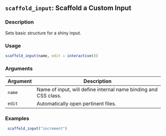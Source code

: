 ## `scaffold_input`: Scaffold a Custom Input

### Description


 Sets basic structure for a shiny input.


### Usage

```r
scaffold_input(name, edit = interactive())
```


### Arguments

Argument      |Description
------------- |----------------
```name```     |     Name of input, will define internal name binding and CSS class.
```edit```     |     Automatically open pertinent files.

### Examples

```r 
 scaffold_input("increment") 
 
 ``` 

